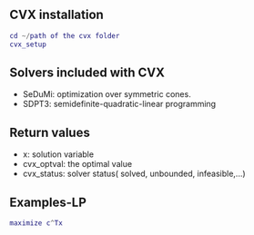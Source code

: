 ## CVX installation

```matlab
cd ~/path of the cvx folder
cvx_setup
```
## Solvers included with CVX
- SeDuMi: optimization over symmetric cones. 
- SDPT3: semidefinite-quadratic-linear programming

## Return values
- x: solution variable
- cvx_optval: the optimal value
- cvx_status: solver status( solved, unbounded, infeasible,...)

## Examples-LP
```matlab
maximize c^Tx
```
